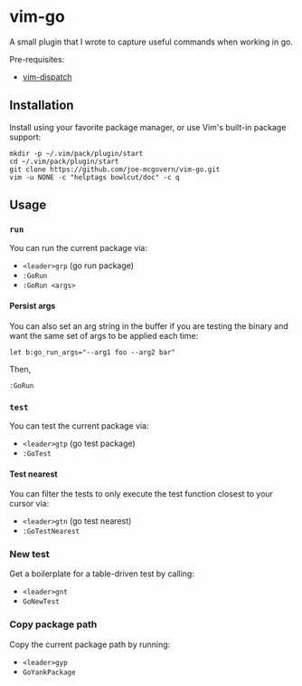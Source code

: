 # vim-go

A small plugin that I wrote to capture useful commands when working in go. 

Pre-requisites:
* [vim-dispatch](https://github.com/tpope/vim-dispatch)

## Installation

Install using your favorite package manager, or use Vim's built-in package support:

```
mkdir -p ~/.vim/pack/plugin/start
cd ~/.vim/pack/plugin/start
git clone https://github.com/joe-mcgovern/vim-go.git
vim -u NONE -c "helptags bowlcut/doc" -c q
```

## Usage

### `run`

You can run the current package via:

* `<leader>grp` (go run package)
* `:GoRun`
* `:GoRun <args>`

#### Persist args

You can also set an arg string in the buffer if you are testing the binary and
want the same set of args to be applied each time:

`let b:go_run_args="--arg1 foo --arg2 bar"`

Then,

`:GoRun`

### `test`

You can test the current package via:

* `<leader>gtp` (go test package)
* `:GoTest`

#### Test nearest

You can filter the tests to only execute the test function closest to your cursor via:

* `<leader>gtn` (go test nearest)
* `:GoTestNearest`

### New test

Get a boilerplate for a table-driven test by calling:

* `<leader>gnt`
* `GoNewTest`


### Copy package path

Copy the current package path by running:

* `<leader>gyp`
* `GoYankPackage`
